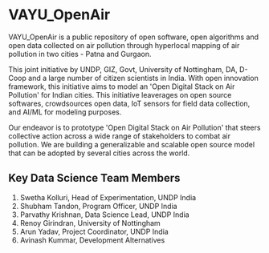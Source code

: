 # VAYU_OpenAir
VAYU_OpenAir is a public repository of open software, open algorithms and open data collected on air pollution through hyperlocal mapping of air pollution in two cities - Patna and Gurgaon. 

This joint initiative by UNDP, GIZ, Govt, University of Nottingham, DA, D-Coop and a large number of citizen scientists in India. With open innovation framework, this initiative aims to model an 'Open Digital Stack on Air Pollution' for Indian cities. This initiative leaverages on open source softwares, crowdsources open data, IoT sensors for field data collection, and AI/ML for modeling purposes.

Our endeavor is to prototype 'Open Digital Stack on Air Pollution' that steers collective action across a wide range of stakeholders to combat air pollution. We are building a generalizable and scalable open source model that can be adopted by several cities across the world.

## Key Data Science Team Members
1. Swetha Kolluri, Head of Experimentation, UNDP India
2. Shubham Tandon, Program Officer, UNDP India
3. Parvathy Krishnan, Data Science Lead, UNDP India
4. Renoy Girindran, University of Nottingham
5. Arun Yadav, Project Coordinator, UNDP India
6. Avinash Kummar, Development Alternatives
   

